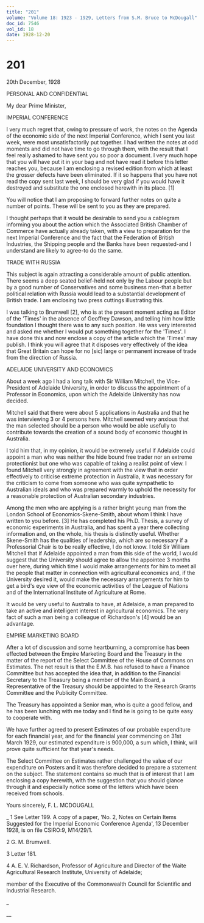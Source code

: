```yaml
---
title: "201"
volume: "Volume 18: 1923 - 1929, Letters from S.M. Bruce to McDougall"
doc_id: 7546
vol_id: 18
date: 1928-12-20
---
```


# 201

20th December, 1928

PERSONAL AND CONFIDENTIAL

My dear Prime Minister,

IMPERIAL CONFERENCE

I very much regret that, owing to pressure of work, the notes on the Agenda of the economic side of the next Imperial Conference, which I sent you last week, were most unsatisfactorily put together. I had written the notes at odd moments and did not have time to go through them, with the result that I feel really ashamed to have sent you so poor a document. I very much hope that you will have put it in your bag and not have read it before this letter reaches you, because I am enclosing a revised edition from which at least the grosser defects have been eliminated. If it so happens that you have not read the copy sent last week, I should be very glad if you would have it destroyed and substitute the one enclosed herewith in its place. [1]

You will notice that I am proposing to forward further notes on quite a number of points. These will be sent to you as they are prepared.

I thought perhaps that it would be desirable to send you a cablegram informing you about the action which the Associated British Chamber of Commerce have actually already taken, with a view to preparation for the next Imperial Conference and the fact that the Federation of British Industries, the Shipping people and the Banks have been requested-and I understand are likely to agree-to do the same.

TRADE WITH RUSSIA

This subject is again attracting a considerable amount of public attention. There seems a deep seated belief-held not only by the Labour people but by a good number of Conservatives and some business men-that a better political relation with Russia would lead to a substantial development of British trade. I am enclosing two press cuttings illustrating this.

I was talking to Brumwell [2], who is at the present moment acting as Editor of the 'Times' in the absence of Geoffrey Dawson, and telling him how little foundation I thought there was to any such position. He was very interested and asked me whether I would put something together for the 'Times'. I have done this and now enclose a copy of the article which the 'Times' may publish. I think you will agree that it disposes very effectively of the idea that Great Britain can hope for no [sic) large or permanent increase of trade from the direction of Russia.

ADELAIDE UNIVERSITY AND ECONOMICS

About a week ago I had a long talk with Sir William Mitchell, the Vice-President of Adelaide University, in order to discuss the appointment of a Professor in Economics, upon which the Adelaide University has now decided.

Mitchell said that there were about 5 applications in Australia and that he was interviewing 3 or 4 persons here. Mitchell seemed very anxious that the man selected should be a person who would be able usefully to contribute towards the creation of a sound body of economic thought in Australia.

I told him that, in my opinion, it would be extremely useful if Adelaide could appoint a man who was neither the hide bound free trader nor an extreme protectionist but one who was capable of taking a realist point of view. I found Mitchell very strongly in agreement with the view that in order effectively to criticise extreme protection in Australia, it was necessary for the criticism to come from someone who was quite sympathetic to Australian ideals and who was prepared warmly to uphold the necessity for a reasonable protection of Australian secondary industries.

Among the men who are applying is a rather bright young man from the London School of Economics-Skene-Smith, about whom I think I have written to you before. [3] He has completed his Ph.D. Thesis, a survey of economic experiments in Australia, and has spent a year there collecting information and, on the whole, his thesis is distinctly useful. Whether Skene-Smith has the qualities of leadership, which are so necessary if a Professorial Chair is to be really effective, I do not know. I told Sir William Mitchell that if Adelaide appointed a man from this side of the world, I would suggest that the University should agree to allow the appointee 3 months over here, during which time I would make arrangements for him to meet all the people that matter in connection with agricultural economics and, if the University desired it, would make the necessary arrangements for him to get a bird's eye view of the economic activities of the League of Nations and of the International Institute of Agriculture at Rome.

It would be very useful to Australia to have, at Adelaide, a man prepared to take an active and intelligent interest in agricultural economics. The very fact of such a man being a colleague of Richardson's [4] would be an advantage.

EMPIRE MARKETING BOARD

After a lot of discussion and some heartburning, a compromise has been effected between the Empire Marketing Board and the Treasury in the matter of the report of the Select Committee of the House of Commons on Estimates. The net result is that the E.M.B. has refused to have a Finance Committee but has accepted the idea that, in addition to the Financial Secretary to the Treasury being a member of the Main Board, a Representative of the Treasury should be appointed to the Research Grants Committee and the Publicity Committee.

The Treasury has appointed a Senior man, who is quite a good fellow, and he has been lunching with me today and I find he is going to be quite easy to cooperate with.

We have further agreed to present Estimates of our probable expenditure for each financial year, and for the financial year commencing on 31st March 1929, our estimated expenditure is 900,000, a sum which, I think, will prove quite sufficient for that year's needs.

The Select Committee on Estimates rather challenged the value of our expenditure on Posters and it was therefore decided to prepare a statement on the subject. The statement contains so much that is of interest that I am enclosing a copy herewith, with the suggestion that you should glance through it and especially notice some of the letters which have been received from schools.

Yours sincerely, F. L. MCDOUGALL 

_ 1 See Letter 199. A copy of a paper, 'No. 2, Notes on Certain Items Suggested for the Imperial Economic Conference Agenda', 13 December 1928, is on file CSIRO:9, M14/29/1.

2 G. M. Brumwell.

3 Letter 181.

4 A. E. V. Richardson, Professor of Agriculture and Director of the Waite Agricultural Research Institute, University of Adelaide;

member of the Executive of the Commonwealth Council for Scientific and Industrial Research.

_

__
